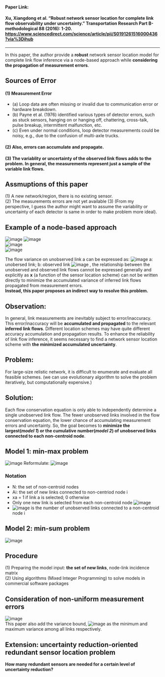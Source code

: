 #### Paper Link:
#### Xu, Xiangdong et al. “Robust network sensor location for complete link flow observability under uncertainty.” Transportation Research Part B-methodological 88 (2016): 1-20. https://www.sciencedirect.com/science/article/pii/S0191261516000436?via%3Dihub
___________________________________________________________________________________________________________________________________________________________________________________

In this paper, the author provide a **robust** network sensor location model for complete link flow inference via a node-based approach while **considering the propagation of measurement errors**. 

## Sources of Error
#### (1)  Measurement Error 
 - (a) Loop data are often missing or invalid due to communication error or hardware breakdown.   
 - (b) Payne et al. (1976) identified various types of detector errors, such as stuck sensors, hanging on or hanging off, chattering, cross-talk, pulse breakup, intermittent malfunction, etc.   
 - (c) Even under normal conditions, loop detector measurements could be noisy, e.g., due to the confusion of multi-axle trucks.   
#### (2)  Also, errors can accumulate and propagate.   
#### (3)  The variablity or uncertainty of the observed link flows adds to the problem. In general, the measurements represent just a sample of the variable link flows.  

## Assmuptions of this paper
(1) A new network/region, there is no existing sensor.   
(2) The measurements errors are not yet available 
(3) (From my perspective, I guess the author might want to assume the variability or uncertainty of each detector is same in order to make problem more ideal). 

## Example of a node-based approach
![image](https://user-images.githubusercontent.com/88390140/131739377-83d3519f-8bd6-423a-8f3d-16cd46d52ae8.png)
![image](https://user-images.githubusercontent.com/88390140/131739311-d5b60dbe-51f2-4f31-98b5-16e81f3d8cb6.png)  
![image](https://user-images.githubusercontent.com/88390140/131738532-1775df64-31ab-487a-ac18-1a8173bccc59.png)  
![image](https://user-images.githubusercontent.com/88390140/131738587-54fe9edc-2559-4b18-9ce3-6d6bc5f28d59.png)  

The flow variance on unobserved link a can be expressed as: 
![image](https://user-images.githubusercontent.com/88390140/131688630-5bd64c1b-63bd-49e8-8220-bec325ace1aa.png)
a: unobersed link; b: observed link
![image](https://user-images.githubusercontent.com/88390140/131739911-33a4d7a4-79e2-4730-8efc-cc26c628b3b9.png)
, the relationship between the unobserved and observed link flows cannot be expressed generally and explicitly as **x** (a function of the sensor location scheme) can not be written directly to minimize the accumulated variance of inferred link flows propagated from measurement errors.   
**Instead, this paper proposes an indirect way to resolve this problem.**  

## Observation: 
In general, link measurements are inevitably subject to error/inaccuracy. This error/inaccuracy will be **accumulated and propagated** to the relevant **inferred link flows**.
Different location schemes may have quite different accuracy accumulation and propagation results.
To enhance the reliability of link flow inference, it seems necessary to find a network sensor location scheme with **the minimized accumulated uncertainty**. 

## Problem:
For large-size relistic network, it is difficult to enumerate and evaluate all feasible schemes. 
(we can use evolutionary algorithm to solve the problem iteratively, but computationally expensive.) 

## Solution:
Each flow conservation equation is only able to independently determine a single unobserved link flow.
The fewer unobserved links involved in the flow conservation equation, the lower chance of accumulating measurement errors and uncertainty. 
So, the goal becomes to **minimize the largest(*model 1*) or the cumulative number(*model 2*) of unobserved links connected to each non-centroid node**. 

## Model 1: min-max problem
![image](https://user-images.githubusercontent.com/88390140/131718264-88485507-b24d-45a5-95b8-22eec50dfd84.png)
Reformulate:
![image](https://user-images.githubusercontent.com/88390140/131718361-bba33552-47aa-4295-843e-a115be9086fd.png)

###  Notation
 - N: the set of non-centroid nodes  
 - Ai: the set of new links connected to non-centriod node i 
 - xa = 1 if link a is selected; 0 otherwise 
 - Only one new link is selected from each non-centroid node ![image](https://user-images.githubusercontent.com/88390140/131719211-64a8f7ba-7454-4fdd-a639-b78512c9a893.png)
 - ![image](https://user-images.githubusercontent.com/88390140/131719347-a3420cc4-db07-4d61-afb8-425c5514d512.png) is the number of unobserved links connected to a non-centroid node i 

## Model 2: min-sum problem 
![image](https://user-images.githubusercontent.com/88390140/131718401-7f7faa01-3b69-4470-a224-cd78ad803c2d.png)

## Procedure
(1) Preparing the model input: **the set of new links**, node-link incidence matrix  
(2) Using algorithms (Mixed Integer Programming) to solve models in commercial software packages 

## Consideration of non-uniform measurement errors
![image](https://user-images.githubusercontent.com/88390140/131761358-ae342ead-f3c6-4d79-adcd-e7de9167f4c4.png)     
This paper also add the variance bound, ![image](https://user-images.githubusercontent.com/88390140/131761639-11c03dfc-eaa7-4186-9373-7da2cac57f46.png)
as the minimum and maximum variance among all links respectively. 

## Extension: uncertainty reduction-oriented redundant sensor location problem 
**How many redundant sensors are needed for a certain level of uncertainty reduction?**


